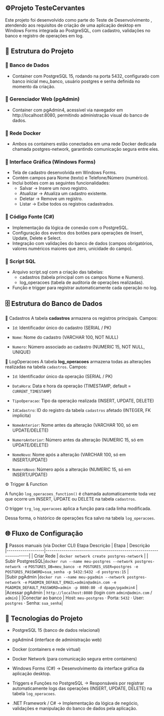 ##  ⚙️Projeto TesteCervantes

Este projeto foi desenvolvido como parte do Teste de Desenvolvimento , atendendo aos requisitos de criação de uma aplicação desktop em Windows Forms integrada ao PostgreSQL, com cadastro, validações no banco e registro de operações em log.

## 🧩 Estrutura do Projeto

### 📁 Banco de Dados
- Container com PostgreSQL 15, rodando na porta 5432, configurado com banco inicial meu_banco, usuário postgres e senha definida no momento da criação.

### 📁 Gerenciador Web (pgAdmin)
- Container com pgAdmin4, acessível via navegador em http://localhost:8080, permitindo administração visual do banco de dados.

### 📁 Rede Docker
- Ambos os containers estão conectados em uma rede Docker dedicada chamada postgres-network, garantindo comunicação segura entre eles.

### 📁 Interface Gráfica (Windows Forms)
- Tela de cadastro desenvolvida em Windows Forms.
- Contém campos para Nome (texto) e Telefone/Número (numérico).
- Inclui botões com as seguintes funcionalidades:
  - Salvar → Insere um novo registro.
  - Atualizar → Atualiza um cadastro existente.
  - Deletar → Remove um registro.
  - Listar → Exibe todos os registros cadastrados.

### 📁 Código Fonte (C#)
- Implementação da lógica de conexão com o PostgreSQL.
- Configuração dos eventos dos botões para operações de Insert, Update, Delete e Select.
- Integração com validações do banco de dados (campos obrigatórios, valores numéricos maiores que zero, unicidade do campo).

### 📁 Script SQL
- Arquivo script.sql com a criação das tabelas:
  - cadastros (tabela principal com os campos Nome e Numero).
  - log_operacoes (tabela de auditoria de operações realizadas).
- Função e trigger para registrar automaticamente cada operação no log.

## 🗄️ Estrutura do Banco de Dados

📝 Cadastros
A tabela **cadastros** armazena os registros principais.
Campos:

- `Id`: Identificador único do cadastro (SERIAL / PK)

- `Nome`: Nome do cadastro (VARCHAR 100, NOT NULL)

- `Numero`: Número associado ao cadastro (NUMERIC 15, NOT NULL, UNIQUE)

📜 LogOperacoes
A tabela **log_operacoes** armazena todas as alterações realizadas na tabela `cadastros`.
Campos:

- `Id`: Identificador único da operação (SERIAL / PK)

- `DataHora`: Data e hora da operação (TIMESTAMP, default = `CURRENT_TIMESTAMP`)

- `TipoOperacao`: Tipo da operação realizada (INSERT, UPDATE, DELETE)

- `IdCadastro`: ID do registro da tabela `cadastros` afetado (INTEGER, FK implícita)

- `NomeAnterior`: Nome antes da alteração (VARCHAR 100, só em UPDATE/DELETE)

- `NumeroAnterior`: Número antes da alteração (NUMERIC 15, só em UPDATE/DELETE)

- `NomeNovo`: Nome após a alteração (VARCHAR 100, só em INSERT/UPDATE)

- `NumeroNovo`: Número após a alteração (NUMERIC 15, só em INSERT/UPDATE)

⚙️ Trigger & Function

A função `log_operacoes_function()` é chamada automaticamente toda vez que ocorre um INSERT, UPDATE ou DELETE na tabela `cadastros`.

O trigger `trg_log_operacoes` aplica a função para cada linha modificada.

Dessa forma, o histórico de operações fica salvo na tabela `log_operacoes`.


## 🌐 Fluxo de Configuração
🔹 Passos manuais (via Docker CLI)
Etapa	Descrição
| Etapa             | Descrição    
|-------------------|---------------------------------------------------------------------|
| Criar Rede       | `docker network create postgres-network`                             |
| Subir PostgresSQL|`docker run --name meu-postgres --network postgres-network -e`                    `POSTGRES_DB=meu_banco -e POSTGRES_USER=postgres -e POSTGRES_PASSWORD=sua_senha -p 5432:5432 -d postgres:15`                                                                              |              
|Subir pgAdmin       |`docker run --name meu-pgadmin --network postgres-network -e` `PGADMIN_DEFAULT_EMAIL=admin@admin.com -e PGADMIN_DEFAULT_PASSWORD=admin -p 8080:80 -d dpage/pgadmin4`                                                                           |  
|Acessar pgAdmin     | `http://localhost:8080` (login com `admin@admin.com` / `admin`)    |
|Conectar ao banco   | Host: `meu-postgres` · Porta: `5432` · User: `postgres` · Senha: `sua_senha`|


## 🚀 Tecnologias do Projeto

- PostgreSQL 15 (banco de dados relacional)

- pgAdmin4 (interface de administração web)

- Docker (containers e rede virtual)

- Docker Network (para comunicação segura entre containers)
  
- Windows Forms (C#) → Desenvolvimento da interface gráfica da aplicação desktop.

- Triggers e Funções no PostgreSQL → Responsáveis por registrar automaticamente logs das operações (INSERT, UPDATE, DELETE) na tabela `log_operacoes`.

- .NET Framework / C# → Implementação da lógica de negócio, validações e manipulação do banco de dados pela aplicação.

